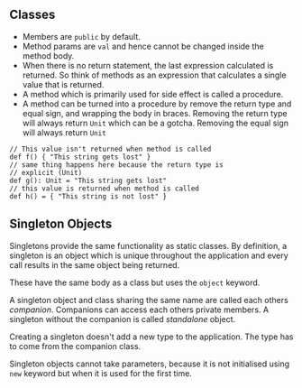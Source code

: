 ## Classes

* Members are `public` by default.
* Method params are `val` and hence cannot be changed inside the method body.
* When there is no return statement, the last expression calculated is returned. So think of methods
as an expression that calculates a single value that is returned.
* A method which is primarily used for side effect is called a procedure.
* A method can be turned into a procedure by remove the return type and equal sign,
and wrapping the body in braces. Removing the return type will always return `Unit`
which can be a gotcha. Removing the equal sign will always return `Unit`

```
// This value isn't returned when method is called
def f() { "This string gets lost" }
// same thing happens here because the return type is
// explicit (Unit)
def g(): Unit = "This string gets lost"
// this value is returned when method is called
def h() = { "This string is not lost" }
```

## Singleton Objects
Singletons provide the same functionality as static classes.
By definition, a singleton is an object which is unique throughout the
application and every call results in the same object being returned.

These have the same body as a class but uses the `object` keyword.

A singleton object and class sharing the same name are called each others
*companion*. Companions can access each others private members. A singleton
without the companion is called *standalone* object.

Creating a singleton doesn't add a new type to the application. The type
has to come from the companion class.

Singleton objects cannot take parameters, because it is not initialised
using `new` keyword but when it is used for the first time.

